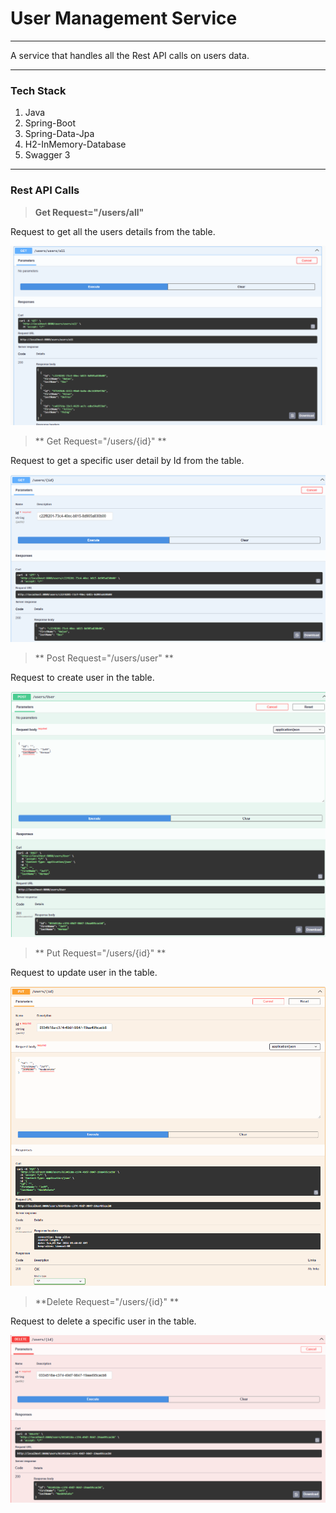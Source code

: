 # **User Management Service**

---

A service that handles all the Rest API calls on users data.

---

### Tech Stack
1. Java
2. Spring-Boot
3. Spring-Data-Jpa
4. H2-InMemory-Database
5. Swagger 3

---

### Rest API Calls

> **Get Request="/users/all"**

Request to get all the users details from the table.

![get All Request](/pics/getAll.png)


> ** Get Request="/users/{id}" **

Request to get a specific user detail by Id from the table.

![get Id Request](/pics/getId.png)

> ** Post Request="/users/user" **

Request to create user in the table.

![post user Request](/pics/postUser.png)

> ** Put Request="/users/{id}" **

Request to update user in the table.

![put user request](/pics/putId.png)

> **Delete Request="/users/{id}" **

Request to delete a specific user in the table.

![delete user request](/pics/deleteId.png)
